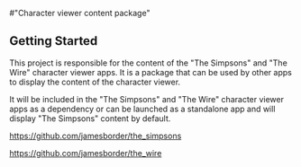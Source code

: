 #"Character viewer content package"

## Getting Started

This project is responsible for the content of the "The Simpsons" and "The Wire" character viewer apps. 
It is a package that can be used by other apps to display the content of the character viewer. 

It will be included in the "The Simpsons" and "The Wire" character viewer apps as a dependency or can be launched as a standalone app and will display "The Simpsons" content by default.

https://github.com/jamesborder/the_simpsons

https://github.com/jamesborder/the_wire
